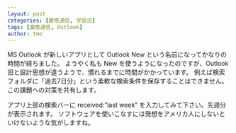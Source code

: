 ```yaml
---
layout: post
categories: [慶應通信, 学習法]
tags: [慶應通信, Outlook]
author: tmo
---
```

MS Outlook が新しいアプリとして Outlook New という名前になってかなりの時間が経ちました。
ようやく私も New を使うようになったのですが、Outlook 旧と設計思想が違うようで、慣れるまでに時間がかかっています。
例えば検索フォルダに「過去7日分」という柔軟な検索条件を保存することはできません。
この課題への対策を共有します。

アプリ上部の検索バーに received:”last week” を入力してみて下さい。先週分が表示されます。
ソフトウェアを使いこなすには発想をアメリカ人にしないといけないような気がしますね。